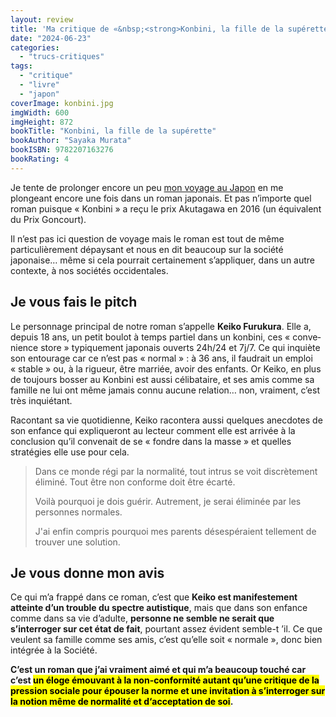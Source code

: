```yaml
---
layout: review
title: 'Ma critique de «&nbsp;<strong>Konbini, la fille de la supérette</strong>&nbsp;» de <em>Sayaka Murata</em>'
date: "2024-06-23"
categories: 
  - "trucs-critiques"
tags: 
  - "critique"
  - "livre"
  - "japon"
coverImage: konbini.jpg
imgWidth: 600
imgHeight: 872
bookTitle: "Konbini, la fille de la supérette"
bookAuthor: "Sayaka Murata"
bookISBN: 9782207163276      
bookRating: 4
---
```


Je tente de prolonger encore un peu <a href="/2024/05/japan-trip/">mon voyage au Japon</a> en me plongeant encore une fois dans un roman japonais. Et pas n’importe quel roman puisque « Konbini » a reçu le prix Akutagawa en 2016 (un équivalent du Prix Goncourt).

Il n’est pas ici question de voyage mais le roman est tout de même particulièrement dépaysant et nous en dit beaucoup sur la société japonaise… même si cela pourrait certainement s’appliquer, dans un autre contexte, à nos sociétés occidentales.

<h2>Je vous fais le pitch</h2>

Le personnage principal de notre roman s’appelle <strong>Keiko Furukura</strong>. Elle a, depuis 18&nbsp;ans, un petit boulot à temps partiel dans un konbini, ces «&nbsp;<span lang="en">convenience store</span>&nbsp;» typiquement japonais ouverts 24h/24 et 7j/7. Ce qui inquiète son entourage car ce n’est pas «&nbsp;normal&nbsp;»&nbsp;: à 36&nbsp;ans, il faudrait un emploi «&nbsp;stable&nbsp;» ou, à la rigueur, être marriée, avoir des enfants. Or Keiko, en plus de toujours bosser au Konbini est aussi célibataire, et ses amis comme sa famille ne lui ont même jamais connu aucune relation… non, vraiment, c’est très inquiétant.

Racontant sa vie quotidienne, Keiko racontera aussi quelques anecdotes de son enfance qui expliqueront au lecteur comment elle est arrivée à la conclusion qu’il convenait de se « fondre dans la masse » et quelles stratégies elle use pour cela.

<blockquote class="citation"><div>
  <p>Dans ce monde régi par la normalité, tout intrus se voit discrètement éliminé. Tout être non conforme doit être écarté.</p>
  <p>Voilà pourquoi je dois guérir. Autrement, je serai éliminée par les personnes normales.</p>
  <p>J'ai enfin compris pourquoi mes parents désespéraient tellement de trouver une solution.</p>
</div></blockquote>

<h2>Je vous donne mon avis</h2>

Ce qui m’a frappé dans ce roman, c’est que <strong>Keiko est manifestement atteinte d’un trouble du spectre autistique</strong>, mais que dans son enfance comme dans sa vie d’adulte, <strong>personne ne semble ne serait que s’interroger sur cet état de fait</strong>, pourtant assez évident semble-t ’il. Ce que veulent sa famille comme ses amis, c’est qu’elle soit «&nbsp;normale&nbsp;», donc bien intégrée à la Société.

<strong>C’est un roman que j’ai vraiment aimé et qui m’a beaucoup touché car c’est <mark>un éloge émouvant à la non-conformité autant qu’une critique de la pression sociale pour épouser la norme et une invitation à s’interroger sur la notion même de normalité et d‘acceptation de soi</mark>.</strong>


